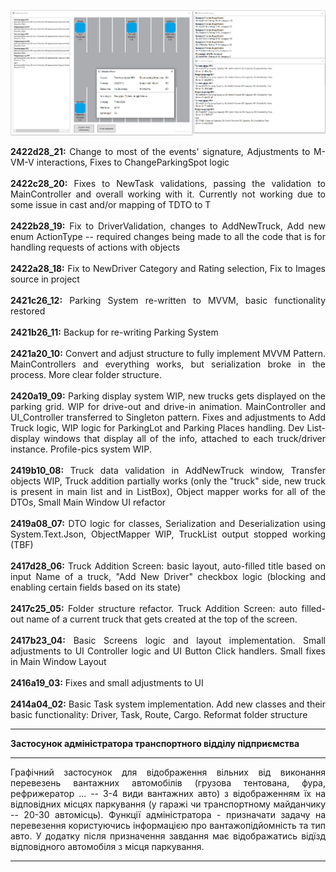 
<div style="text-align:justify">

![obviously not working preview image](https://github.com/FenrisuIven/CourseProject_Y2_TransDepAdminApp/blob/development/preview/preview_2420a19_09.png?raw=true)

<b>2422d28_21:</b> Change to most of the events' signature, Adjustments to M-VM-V interactions, Fixes to ChangeParkingSpot logic<br><br>
<b>2422c28_20:</b> Fixes to NewTask validations, passing the validation to MainController and overall working with it. Currently not working due to some issue in cast and/or mapping of TDTO to T<br><br>
<b>2422b28_19:</b> Fix to DriverValidation, changes to AddNewTruck, Add new enum ActionType -- required changes being made to all the code that is for handling requests of actions with objects<br><br>
<b>2422a28_18:</b> Fix to NewDriver Category and Rating selection, Fix to Images source in project<br><br>
<b>2421c26_12:</b> Parking System re-written to MVVM, basic functionality restored<br><br>
<b>2421b26_11:</b> Backup for re-writing Parking System<br><br>
<b>2421a20_10:</b> Convert and adjust structure to fully implement MVVM Pattern. MainControllers and everything works, but serialization broke in the process. More clear folder structure.<br><br>
<b>2420a19_09:</b> Parking display system WIP, new trucks gets displayed on the parking grid. WIP for drive-out and drive-in animation. MainController and UI_Controller transferred to Singleton pattern. Fixes and adjustments to Add Truck logic, WIP logic for ParkingLot and Parking Places handling. Dev List-display windows that display all of the info, attached to each truck/driver instance. Profile-pics system WIP.<br><br>
<b>2419b10_08:</b> Truck data validation in AddNewTruck window, Transfer objects WIP, Truck addition partially works (only the "truck" side, new truck is present in main list and in ListBox), Object mapper works for all of the DTOs, Small Main Window UI refactor<br><br>
<b>2419a08_07:</b> DTO logic for classes, Serialization and Deserialization using System.Text.Json, ObjectMapper WIP, TruckList output stopped working (TBF)<br><br>
<b>2417d28_06:</b> Truck Addition Screen: basic layout, auto-filled title based on input Name of a truck, "Add New Driver" checkbox logic (blocking and enabling certain fields based on its state)<br><br>
<b>2417c25_05:</b> Folder structure refactor. Truck Addition Screen: auto filled-out name of a current truck that  gets created at the top of the screen.<br><br>
<b>2417b23_04:</b> Basic Screens logic and layout implementation. Small adjustments to UI Controller logic and UI Button Click handlers. Small fixes in Main Window Layout<br><br>
<b>2416a19_03:</b> Fixes and small adjustments to UI<br><br>
<b>2414a04_02:</b> Basic Task system implementation. Add new classes and their basic functionality: Driver, Task, Route, Cargo. Reformat folder structure 

---

<b>Застосунок адміністратора транспортного відділу підприємства</b></div>

---

<div style="text-align:justify">Графічний застосунок для відображення вільних від виконання перевезень вантажних автомобілів (грузова тентована, фура, рефрижератор ... -- 3-4 види вантажних авто) з відображенням їх на відповідних місцях паркування (у гаражі чи транспортному майданчику --  20-30 автомісць). Функції адміністратора - призначати задачу на перевезення користуючись інформацією про вантажопідйомність та тип авто. У додатку після призначення завдання має відображатись відїзд відповідного автомобіля з місця паркування.</div></div>

---
